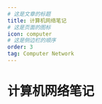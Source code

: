 ```yaml
---
# 这是文章的标题
title: 计算机网络笔记
# 这是页面的图标
icon: computer
# 这是侧边栏的顺序
order: 3
tag: Computer Network
---
```

# 计算机网络笔记